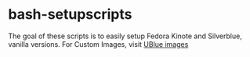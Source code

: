 # bash-setupscripts
The goal of these scripts is to easily setup Fedora Kinote and Silverblue, vanilla versions. For Custom Images, visit [UBlue images](universal-blue.org/images/)
